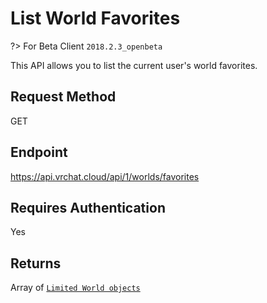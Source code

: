 # List World Favorites

?> For Beta Client `2018.2.3_openbeta`

This API allows you to list the current user's world favorites.

## Request Method
GET

## Endpoint
https://api.vrchat.cloud/api/1/worlds/favorites

## Requires Authentication
Yes

## Returns

Array of [`Limited World objects`](../API%20Objects/World.md)

